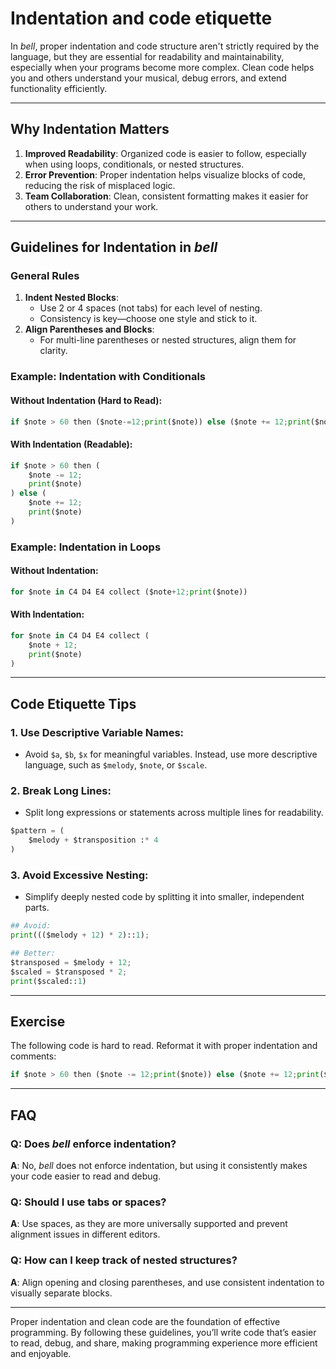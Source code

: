 # Indentation and code etiquette

In _bell_, proper indentation and code structure aren't strictly required by the language, but they are essential for readability and maintainability, especially when your programs become more complex. Clean code helps you and others understand your musical, debug errors, and extend functionality efficiently.

---

## Why Indentation Matters

1. **Improved Readability**: Organized code is easier to follow, especially when using loops, conditionals, or nested structures.
2. **Error Prevention**: Proper indentation helps visualize blocks of code, reducing the risk of misplaced logic.
3. **Team Collaboration**: Clean, consistent formatting makes it easier for others to understand your work.

---

## Guidelines for Indentation in _bell_

### General Rules

1. **Indent Nested Blocks**:
   - Use 2 or 4 spaces (not tabs) for each level of nesting.
   - Consistency is key—choose one style and stick to it.
2. **Align Parentheses and Blocks**:
   - For multi-line parentheses or nested structures, align them for clarity.

### Example: Indentation with Conditionals

#### Without Indentation (Hard to Read):

```py
if $note > 60 then ($note-=12;print($note)) else ($note += 12;print($note))
```

#### With Indentation (Readable):

```py
if $note > 60 then (
    $note -= 12;
    print($note)
) else (
    $note += 12;
    print($note)
)
```

### Example: Indentation in Loops

#### Without Indentation:

```py
for $note in C4 D4 E4 collect ($note+12;print($note))
```

#### With Indentation:

```py
for $note in C4 D4 E4 collect (
    $note + 12;
    print($note)
)
```

---

## Code Etiquette Tips

### 1. Use Descriptive Variable Names:

- Avoid `$a`, `$b`, `$x` for meaningful variables. Instead, use more descriptive language, such as `$melody`, `$note`, or `$scale`.

### 2. Break Long Lines:

- Split long expressions or statements across multiple lines for readability.

```py
$pattern = (
	$melody + $transposition :* 4
)
```

### 3. Avoid Excessive Nesting:

- Simplify deeply nested code by splitting it into smaller, independent parts.

```py
## Avoid:
print((($melody + 12) * 2)::1);

## Better:
$transposed = $melody + 12;
$scaled = $transposed * 2;
print($scaled::1)
```

---

## Exercise

The following code is hard to read. Reformat it with proper indentation and comments:

```py
if $note > 60 then ($note -= 12;print($note)) else ($note += 12;print($note))
```

---

## FAQ

### Q: Does _bell_ enforce indentation?

**A**: No, _bell_ does not enforce indentation, but using it consistently makes your code easier to read and debug.

### Q: Should I use tabs or spaces?

**A**: Use spaces, as they are more universally supported and prevent alignment issues in different editors.

### Q: How can I keep track of nested structures?

**A**: Align opening and closing parentheses, and use consistent indentation to visually separate blocks.

---

Proper indentation and clean code are the foundation of effective programming. By following these guidelines, you’ll write code that’s easier to read, debug, and share, making programming experience more efficient and enjoyable.
